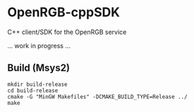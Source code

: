 # OpenRGB-cppSDK
C++ client/SDK for the OpenRGB service

... work in progress ...

## Build (Msys2)
```
mkdir build-release
cd build-release
cmake -G "MinGW Makefiles" -DCMAKE_BUILD_TYPE=Release ../
make
```

